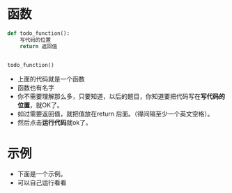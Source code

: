 # 函数

```python
def todo_function():
    写代码的位置
    return 返回值


todo_function()
```

- 上面的代码就是一个函数
- 函数也有名字
- 你不需要理解那么多，只要知道，以后的题目，你知道要把代码写在**写代码的位置**，就OK了。
- 如过需要返回值，就把值放在return 后面。（得间隔至少一个英文空格）。
- 然后点击**运行代码**就ok了。

# 示例

- 下面是一个示例。
- 可以自己运行看看